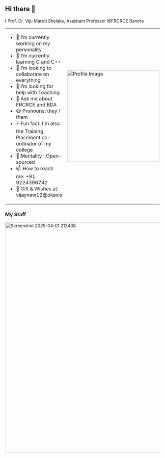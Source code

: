 ## Hi there 👋


 I Prof. Dr. Viju Maruti Shelake, Assistant Professor @FRCRCE Bandra

<table>
  <tr>
    <td>
      <ul>
        <li>🔭 I’m currently working on my personality</li>
        <li>🌱 I’m currently learning C and C++</li>
        <li>👯 I’m looking to collaborate on everything</li>
        <li>🤔 I’m looking for help with Teaching</li>
        <li>💬 Ask me about FRCRCE and BDA</li>
        <li>😄 Pronouns: they / them</li>
        <li>⚡ Fun fact: I'm also the Training Placement co-ordinator of my college</li>
        <li>🧠 Mentality : Open-sourced</li>
        <li>📫 How to reach me: +91 9224396742</li>
        <li>🎁 Gift & Wishes at: vijaynew12@okaxis </li>
      </ul>
    </td>
    <td>
      <img src="https://github.com/user-attachments/assets/285f5e7f-19a7-4e71-b7bb-8c1564475c63" alt="Profile Image" width="300" />
    </td>
  </tr>
</table>

### My Staff
<img width="1304" height="752" alt="Screenshot 2025-04-01 213438" src="https://github.com/user-attachments/assets/2a00f6f6-edcb-4b4a-b52c-b7ff69e42661" />

